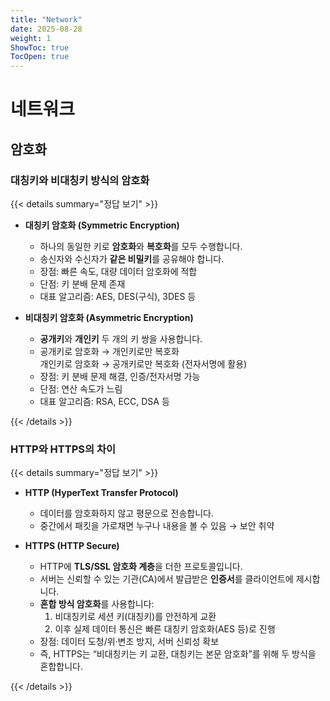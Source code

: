 ```yaml
---
title: "Network"
date: 2025-08-28
weight: 1
ShowToc: true
TocOpen: true
---
```


# 네트워크

## 암호화

### 대칭키와 비대칭키 방식의 암호화

{{< details summary="정답 보기" >}}

- **대칭키 암호화 (Symmetric Encryption)**

  - 하나의 동일한 키로 **암호화**와 **복호화**를 모두 수행합니다.
  - 송신자와 수신자가 **같은 비밀키**를 공유해야 합니다.
  - 장점: 빠른 속도, 대량 데이터 암호화에 적합
  - 단점: 키 분배 문제 존재
  - 대표 알고리즘: AES, DES(구식), 3DES 등

- **비대칭키 암호화 (Asymmetric Encryption)**
  - **공개키**와 **개인키** 두 개의 키 쌍을 사용합니다.
  - 공개키로 암호화 → 개인키로만 복호화  
    개인키로 암호화 → 공개키로만 복호화 (전자서명에 활용)
  - 장점: 키 분배 문제 해결, 인증/전자서명 가능
  - 단점: 연산 속도가 느림
  - 대표 알고리즘: RSA, ECC, DSA 등

{{< /details >}}

### HTTP와 HTTPS의 차이

{{< details summary="정답 보기" >}}

- **HTTP (HyperText Transfer Protocol)**

  - 데이터를 암호화하지 않고 평문으로 전송합니다.
  - 중간에서 패킷을 가로채면 누구나 내용을 볼 수 있음 → 보안 취약

- **HTTPS (HTTP Secure)**
  - HTTP에 **TLS/SSL 암호화 계층**을 더한 프로토콜입니다.
  - 서버는 신뢰할 수 있는 기관(CA)에서 발급받은 **인증서**를 클라이언트에 제시합니다.
  - **혼합 방식 암호화**를 사용합니다:
    1. 비대칭키로 세션 키(대칭키)를 안전하게 교환
    2. 이후 실제 데이터 통신은 빠른 대칭키 암호화(AES 등)로 진행
  - 장점: 데이터 도청/위·변조 방지, 서버 신뢰성 확보
  - 즉, HTTPS는 “비대칭키는 키 교환, 대칭키는 본문 암호화”를 위해 두 방식을 혼합합니다.

{{< /details >}}
